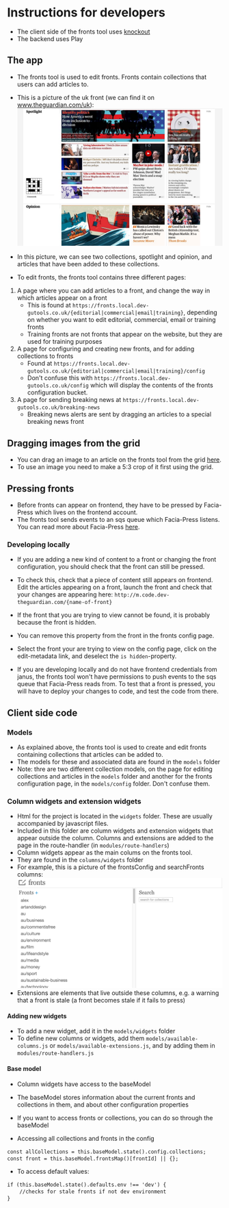 # Instructions for developers
- The client side of the fronts tool uses [knockout](http://knockoutjs.com/)
- The backend uses Play

## The app
- The fronts tool is used to edit fronts. Fronts contain collections that users can add articles to.
- This is a picture of the uk front (we can find it on www.theguardian.com/uk):
![front](docs/ukfront.jpg)

- In this picture, we can see two collections, spotlight and opinion, and articles that have been added to these collections.

- To edit fronts, the fronts tool contains three different pages:
1. A page where you can add articles to a front, and change the way in which articles appear on a front
   * This is found at `https://fronts.local.dev-gutools.co.uk/{editorial|commercial|email|training}`, depending on whether you want to edit editorial, commercial, email or training fronts
   * Training fronts are not fronts that appear on the website, but they are used for training purposes
2. A page for configuring and creating new fronts, and for adding collections to fronts
   * Found at `https://fronts.local.dev-gutools.co.uk/{editorial|commercial|email|training}/config`
   * Don't confuse this with `https://fronts.local.dev-gutools.co.uk/config` which will display the contents of the fronts configuration bucket.
3. A page for sending breaking news at `https://fronts.local.dev-gutools.co.uk/breaking-news`
   * Breaking news alerts are sent by dragging an articles to a special breaking news front

## Dragging images from the grid
- You can drag an image to an article on the fronts tool from the grid [here](https://media.test.dev-gutools.co.uk/search).
- To use an image you need to make a 5:3 crop of it first using the grid.

## Pressing fronts
- Before fronts can appear on frontend, they have to be pressed by Facia-Press which lives on the frontend account.
- The fronts tool sends events to an sqs queue which Facia-Press listens. You can read more about Facia-Press [here](https://github.com/guardian/frontend/blob/ad74a1da567f047b7b824650e6e1be0f0262952b/docs/02-architecture/01-applications-architecture.md).

### Developing locally
- If you are adding a new kind of content to a front or changing the front configuration, you should check that the front can still be pressed.

- To check this, check that a piece of content still appears on frontend. Edit the articles appearing on a front, launch the front and check that your changes are appearing here: `http://m.code.dev-theguardian.com/{name-of-front}`

- If the front that you are trying to view cannot be found, it is probably because the front is hidden.
- You can remove this property from the front in the fronts config page.
- Select the front your are trying to view on the config page, click on the edit-metadata link, and deselect the `is hidden`-property.

- If you are developing locally and do not have frontend credentials from janus, the fronts tool won't have permissions to push events to the sqs queue that Facia-Press reads from. To test that a front is pressed, you will have to deploy your changes to code, and test the code from there.

## Client side code
### Models
- As explained above, the fronts tool is used to create and edit fronts containing collections that articles can be added to.
- The models for these and associated data are found in the `models` folder
- Note: thre are two different collection models, on the page for editing collections and articles in the `models` folder
and another for the fronts configuration page, in the `models/config` folder. Don't confuse them.

### Column widgets and extension widgets
- Html for the project is located in the `widgets` folder. These are usually accompanied by javascript files.
- Included in this folder are column widgets and extension widgets that appear outside the column. Columns and extensions are added
to the page in the route-handler (in `modules/route-handlers`)
- Column widgets appear as the main colums on the fronts tool.
- They are found in the `columns/widgets` folder
- For example, this is a picture of the frontsConfig and searchFronts columns:
![columns](docs/columns.png)
- Extensions are elements that live outside these columns, e.g. a warning that a front is stale
(a front becomes stale if it fails to press)

#### Adding new widgets
- To add a new widget, add it in the `models/widgets` folder
- To define new columns or widgets, add them `models/available-columns.js` or
`models/available-extensions.js`, and by adding them in `modules/route-handlers.js`

#### Base model
- Column widgets have access to the baseModel
- The baseModel stores information about the current fronts and collections in them, and about other configuration properties
- If you want to access fronts or collections, you can do so through the baseModel

- Accessing all collections and fronts in the config
```
const allCollections = this.baseModel.state().config.collections;
const front = this.baseModel.frontsMap()[frontId] || {};
```

- To access default values:
```
if (this.baseModel.state().defaults.env !== 'dev') {
    //checks for stale fronts if not dev environment
}
```
